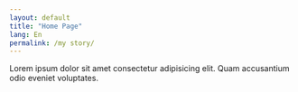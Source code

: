 ```yaml
---
layout: default
title: "Home Page"
lang: En
permalink: /my story/
---
```



  <p class="blog-describe">
    Lorem ipsum dolor sit amet consectetur adipisicing elit. Quam accusantium
    odio eveniet voluptates.
  </p>

